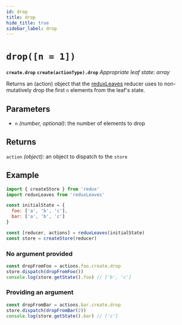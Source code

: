 ```yaml
---
id: drop
title: drop
hide_title: true
sidebar_label: drop
---
```


# `drop([n = 1])`
**`create.drop`**
**`create(actionType).drop`**
*Appropriate leaf state: array*

Returns an (action) object that the [reduxLeaves](../README.md) reducer uses to non-mutatively drop the first `n` elements from the leaf's state.

## Parameters
- `n` *(number, optional)*: the number of elements to drop

## Returns
`action` *(object)*: an object to dispatch to the `store`

## Example
```js
import { createStore } from 'redux'
import reduxLeaves from 'reduxLeaves'

const initialState = {
  foo: ['a', 'b', 'c'],
  bar: ['a', 'b', 'c']
}

const [reducer, actions] = reduxLeaves(initialState)
const store = createStore(reducer)
```
### No argument provided
```js
const dropFromFoo = actions.foo.create.drop
store.dispatch(dropFromFoo())
console.log(store.getState().foo) // ['b', 'c']
```

### Providing an argument
```js
const dropFromBar = actions.bar.create.drop
store.dispatch(dropFromBar(2))
console.log(store.getState().bar) // ['c']
```